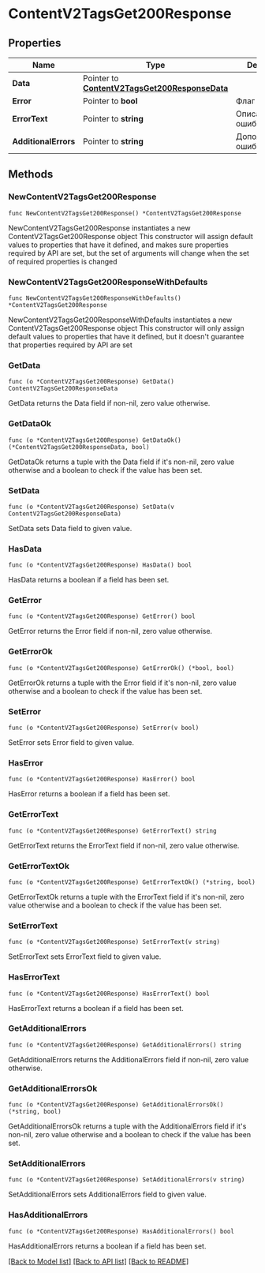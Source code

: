 # ContentV2TagsGet200Response

## Properties

Name | Type | Description | Notes
------------ | ------------- | ------------- | -------------
**Data** | Pointer to [**ContentV2TagsGet200ResponseData**](ContentV2TagsGet200ResponseData.md) |  | [optional] 
**Error** | Pointer to **bool** | Флаг ошибки | [optional] 
**ErrorText** | Pointer to **string** | Описание ошибки | [optional] 
**AdditionalErrors** | Pointer to **string** | Дополнительные ошибки | [optional] 

## Methods

### NewContentV2TagsGet200Response

`func NewContentV2TagsGet200Response() *ContentV2TagsGet200Response`

NewContentV2TagsGet200Response instantiates a new ContentV2TagsGet200Response object
This constructor will assign default values to properties that have it defined,
and makes sure properties required by API are set, but the set of arguments
will change when the set of required properties is changed

### NewContentV2TagsGet200ResponseWithDefaults

`func NewContentV2TagsGet200ResponseWithDefaults() *ContentV2TagsGet200Response`

NewContentV2TagsGet200ResponseWithDefaults instantiates a new ContentV2TagsGet200Response object
This constructor will only assign default values to properties that have it defined,
but it doesn't guarantee that properties required by API are set

### GetData

`func (o *ContentV2TagsGet200Response) GetData() ContentV2TagsGet200ResponseData`

GetData returns the Data field if non-nil, zero value otherwise.

### GetDataOk

`func (o *ContentV2TagsGet200Response) GetDataOk() (*ContentV2TagsGet200ResponseData, bool)`

GetDataOk returns a tuple with the Data field if it's non-nil, zero value otherwise
and a boolean to check if the value has been set.

### SetData

`func (o *ContentV2TagsGet200Response) SetData(v ContentV2TagsGet200ResponseData)`

SetData sets Data field to given value.

### HasData

`func (o *ContentV2TagsGet200Response) HasData() bool`

HasData returns a boolean if a field has been set.

### GetError

`func (o *ContentV2TagsGet200Response) GetError() bool`

GetError returns the Error field if non-nil, zero value otherwise.

### GetErrorOk

`func (o *ContentV2TagsGet200Response) GetErrorOk() (*bool, bool)`

GetErrorOk returns a tuple with the Error field if it's non-nil, zero value otherwise
and a boolean to check if the value has been set.

### SetError

`func (o *ContentV2TagsGet200Response) SetError(v bool)`

SetError sets Error field to given value.

### HasError

`func (o *ContentV2TagsGet200Response) HasError() bool`

HasError returns a boolean if a field has been set.

### GetErrorText

`func (o *ContentV2TagsGet200Response) GetErrorText() string`

GetErrorText returns the ErrorText field if non-nil, zero value otherwise.

### GetErrorTextOk

`func (o *ContentV2TagsGet200Response) GetErrorTextOk() (*string, bool)`

GetErrorTextOk returns a tuple with the ErrorText field if it's non-nil, zero value otherwise
and a boolean to check if the value has been set.

### SetErrorText

`func (o *ContentV2TagsGet200Response) SetErrorText(v string)`

SetErrorText sets ErrorText field to given value.

### HasErrorText

`func (o *ContentV2TagsGet200Response) HasErrorText() bool`

HasErrorText returns a boolean if a field has been set.

### GetAdditionalErrors

`func (o *ContentV2TagsGet200Response) GetAdditionalErrors() string`

GetAdditionalErrors returns the AdditionalErrors field if non-nil, zero value otherwise.

### GetAdditionalErrorsOk

`func (o *ContentV2TagsGet200Response) GetAdditionalErrorsOk() (*string, bool)`

GetAdditionalErrorsOk returns a tuple with the AdditionalErrors field if it's non-nil, zero value otherwise
and a boolean to check if the value has been set.

### SetAdditionalErrors

`func (o *ContentV2TagsGet200Response) SetAdditionalErrors(v string)`

SetAdditionalErrors sets AdditionalErrors field to given value.

### HasAdditionalErrors

`func (o *ContentV2TagsGet200Response) HasAdditionalErrors() bool`

HasAdditionalErrors returns a boolean if a field has been set.


[[Back to Model list]](../README.md#documentation-for-models) [[Back to API list]](../README.md#documentation-for-api-endpoints) [[Back to README]](../README.md)


